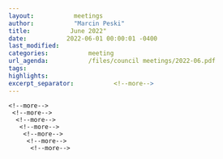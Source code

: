 ```yaml
---
layout:           meetings
author:           "Marcin Peski"
title:           June 2022"
date:           2022-06-01 00:00:01 -0400
last_modified:           
categories:           meeting
url_agenda:           /files/council meetings/2022-06.pdf
tags:           
highlights:           
excerpt_separator:           <!--more-->
---
```

 <!--more-->
  <!--more-->
   <!--more-->
    <!--more-->
     <!--more-->
      <!--more-->
       <!--more-->
        <!--more-->
         <!--more-->
          <!--more-->
